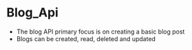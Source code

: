 # Blog_Api
* The blog API primary focus is on creating a basic blog post
* Blogs can be created, read, deleted and updated
